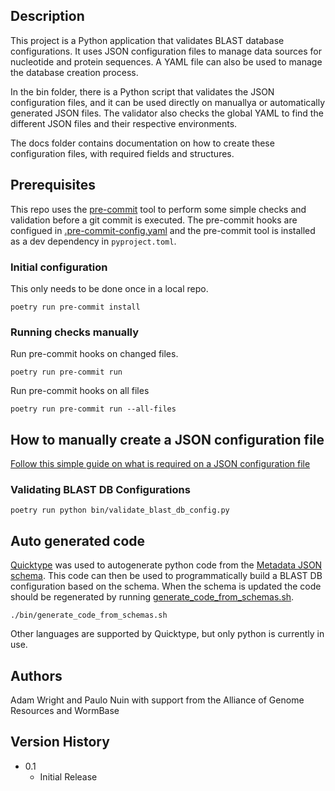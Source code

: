 
## Description

This project is a Python application that validates BLAST database configurations.
It uses JSON configuration files to manage data sources for nucleotide and protein sequences. A YAML file can also be
used to manage the database creation process.

In the bin folder, there is a Python script that validates the JSON configuration files, and it can be used
directly on manuallya or automatically generated JSON files. The validator also checks the global YAML to find the
different JSON files and their respective environments.

The docs folder contains documentation on how to create  these configuration files, with required fields and structures.

## Prerequisites

This repo uses the [pre-commit](https://pre-commit.com/) tool to perform some simple checks and validation before a git commit is executed.
The pre-commit hooks are configued in [.pre-commit-config.yaml](./pre-commit-config.yaml) and the pre-commit tool is installed as a dev dependency in `pyproject.toml`.

### Initial configuration

This only needs to be done once in a local repo.

```shell
poetry run pre-commit install
```

### Running checks manually

Run pre-commit hooks on changed files.

```shell
poetry run pre-commit run
```

Run pre-commit hooks on all files
```shell
poetry run pre-commit run --all-files
```

## How to manually create a JSON configuration file

[Follow this simple guide on what is required on a
JSON configuration file](docs/README.md)

### Validating BLAST DB Configurations

```shell
poetry run python bin/validate_blast_db_config.py
```

## Auto generated code

[Quicktype](https://quicktype.io/) was used to autogenerate python code from the
[Metadata JSON schema](./schemas/metadata_schema.json). This code can then be used
to programmatically build a BLAST DB configuration based on the schema. When the
schema is updated the code should be regenerated by running
[generate_code_from_schemas.sh](./bin/generate_code_from_schemas.sh).

```shell
./bin/generate_code_from_schemas.sh
```

Other languages are supported by Quicktype, but only python is currently in use.


## Authors

Adam Wright and Paulo Nuin with support from the Alliance of Genome Resources
and WormBase

## Version History

* 0.1
    * Initial Release
